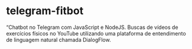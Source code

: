 # telegram-fitbot
“Chatbot no Telegram com JavaScript e NodeJS. Buscas de vídeos de exercícios físicos no YouTube utilizando uma plataforma de entendimento de linguagem natural chamada DialogFlow.
